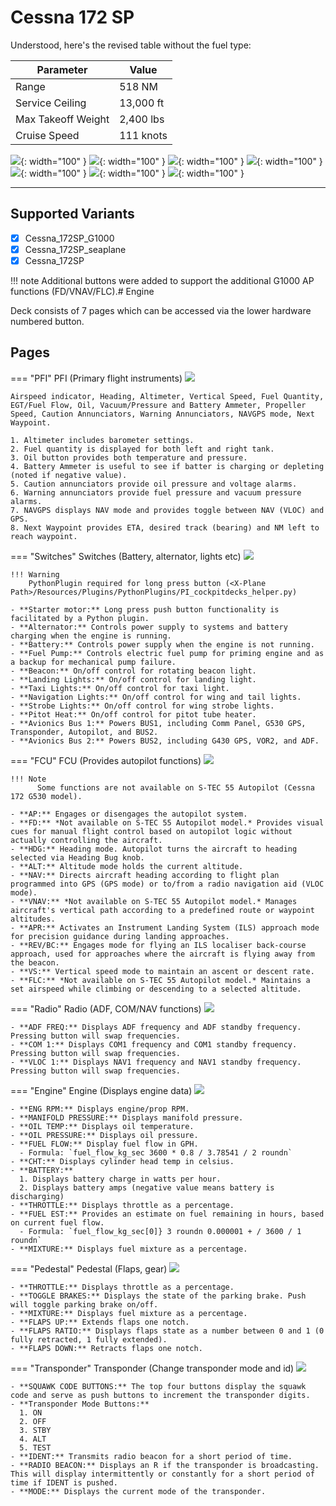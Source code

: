 # Cessna 172 SP

Understood, here's the revised table without the fuel type:

| Parameter            | Value         |
|----------------------|---------------|
| Range                | 518 NM        |
| Service Ceiling      | 13,000 ft     |
| Max Takeoff Weight   | 2,400 lbs     |
| Cruise Speed         | 111 knots     |


![](../../assets/images/pfi.png){: width="100" }
![](../../assets/images/switches.png){: width="100" }
![](../../assets/images/fcu.png){: width="100" }
![](../../assets/images/radio.png){: width="100" }
![](../../assets/images/engine.png){: width="100" }
![](../../assets/images/pedestal.png){: width="100" }
![](../../assets/images/transponder.png){: width="100" }

----






## Supported Variants 
- [x] Cessna_172SP_G1000
- [x] Cessna_172SP_seaplane
- [x] Cessna_172SP

!!! note
    Additional buttons were added to support the additional G1000 AP functions (FD/VNAV/FLC).# Engine


Deck consists of 7 pages which can be accessed via the lower hardware numbered button.

## Pages
=== "PFI"
    PFI (Primary flight instruments)
    ![](../../assets/images/pfi.png)

    Airspeed indicator, Heading, Altimeter, Vertical Speed, Fuel Quantity, EGT/Fuel Flow, Oil, Vacuum/Pressure and Battery Ammeter, Propeller Speed, Caution Annunciators, Warning Annunciators, NAVGPS mode, Next Waypoint.

    1. Altimeter includes barometer settings.
    2. Fuel quantity is displayed for both left and right tank.
    3. Oil button provides both temperature and pressure.
    4. Battery Ammeter is useful to see if batter is charging or depleting (noted if negative value).
    5. Caution annunciators provide oil pressure and voltage alarms.
    6. Warning annunciators provide fuel pressure and vacuum pressure alarms.
    7. NAVGPS displays NAV mode and provides toggle between NAV (VLOC) and GPS.
    8. Next Waypoint provides ETA, desired track (bearing) and NM left to reach waypoint.



=== "Switches"
    Switches (Battery, alternator, lights etc)
    ![](../../assets/images/switches.png)

    !!! Warning
        PythonPlugin required for long press button (<X-Plane Path>/Resources/Plugins/PythonPlugins/PI_cockpitdecks_helper.py)

    - **Starter motor:** Long press push button functionality is facilitated by a Python plugin.
    - **Alternator:** Controls power supply to systems and battery charging when the engine is running.
    - **Battery:** Controls power supply when the engine is not running.
    - **Fuel Pump:** Controls electric fuel pump for priming engine and as a backup for mechanical pump failure.
    - **Beacon:** On/off control for rotating beacon light.
    - **Landing Lights:** On/off control for landing light.
    - **Taxi Lights:** On/off control for taxi light.
    - **Navigation Lights:** On/off control for wing and tail lights.
    - **Strobe Lights:** On/off control for wing strobe lights.
    - **Pitot Heat:** On/off control for pitot tube heater.
    - **Avionics Bus 1:** Powers BUS1, including Comm Panel, G530 GPS, Transponder, Autopilot, and BUS2.
    - **Avionics Bus 2:** Powers BUS2, including G430 GPS, VOR2, and ADF.


=== "FCU"
    FCU (Provides autopilot functions)
    ![](../../assets/images/fcu.png)

    !!! Note
          Some functions are not available on S-TEC 55 Autopilot (Cessna 172 G530 model).

    - **AP:** Engages or disengages the autopilot system.
    - **FD:** *Not available on S-TEC 55 Autopilot model.* Provides visual cues for manual flight control based on autopilot logic without actually controlling the aircraft.
    - **HDG:** Heading mode. Autopilot turns the aircraft to heading selected via Heading Bug knob.
    - **ALT:** Altitude mode holds the current altitude.
    - **NAV:** Directs aircraft heading according to flight plan programmed into GPS (GPS mode) or to/from a radio navigation aid (VLOC mode).
    - **VNAV:** *Not available on S-TEC 55 Autopilot model.* Manages aircraft's vertical path according to a predefined route or waypoint altitudes.
    - **APR:** Activates an Instrument Landing System (ILS) approach mode for precision guidance during landing approaches.
    - **REV/BC:** Engages mode for flying an ILS localiser back-course approach, used for approaches where the aircraft is flying away from the beacon.
    - **VS:** Vertical speed mode to maintain an ascent or descent rate.
    - **FLC:** *Not available on S-TEC 55 Autopilot model.* Maintains a set airspeed while climbing or descending to a selected altitude.


=== "Radio"
    Radio (ADF, COM/NAV functions)
    ![](../../assets/images/radio.png)

    - **ADF FREQ:** Displays ADF frequency and ADF standby frequency. Pressing button will swap frequencies.
    - **COM 1:** Displays COM1 frequency and COM1 standby frequency. Pressing button will swap frequencies.
    - **VLOC 1:** Displays NAV1 frequency and NAV1 standby frequency. Pressing button will swap frequencies.


=== "Engine"
    Engine (Displays engine data)
    ![](../../assets/images/engine.png)

    - **ENG RPM:** Displays engine/prop RPM.
    - **MANIFOLD PRESSURE:** Displays manifold pressure.
    - **OIL TEMP:** Displays oil temperature.
    - **OIL PRESSURE:** Displays oil pressure.
    - **FUEL FLOW:** Display fuel flow in GPH.
      - Formula: `fuel_flow_kg_sec 3600 * 0.8 / 3.78541 / 2 roundn`
    - **CHT:** Displays cylinder head temp in celsius.
    - **BATTERY:**
      1. Displays battery charge in watts per hour.
      2. Displays battery amps (negative value means battery is discharging)
    - **THROTTLE:** Displays throttle as a percentage.
    - **FUEL EST:** Provides an estimate on fuel remaining in hours, based on current fuel flow.
      - Formula: `fuel_flow_kg_sec[0]} 3 roundn 0.000001 + / 3600 / 1 roundn`
    - **MIXTURE:** Displays fuel mixture as a percentage.

=== "Pedestal"
    Pedestal (Flaps, gear)
    ![](../../assets/images/pedestal.png)

    - **THROTTLE:** Displays throttle as a percentage.
    - **TOGGLE BRAKES:** Displays the state of the parking brake. Push will toggle parking brake on/off.
    - **MIXTURE:** Displays fuel mixture as a percentage.
    - **FLAPS UP:** Extends flaps one notch.
    - **FLAPS RATIO:** Displays flaps state as a number between 0 and 1 (0 fully retracted, 1 fully extended).
    - **FLAPS DOWN:** Retracts flaps one notch.

=== "Transponder"
    Transponder (Change transponder mode and id)
    ![](../../assets/images/transponder.png)

    - **SQUAWK CODE BUTTONS:** The top four buttons display the squawk code and serve as push buttons to increment the transponder digits.
    - **Transponder Mode Buttons:**
      1. ON
      2. OFF
      3. STBY
      4. ALT
      5. TEST
    - **IDENT:** Transmits radio beacon for a short period of time.
    - **RADIO BEACON:** Displays an R if the transponder is broadcasting. This will display intermittently or constantly for a short period of time if IDENT is pushed.
    - **MODE:** Displays the current mode of the transponder.


